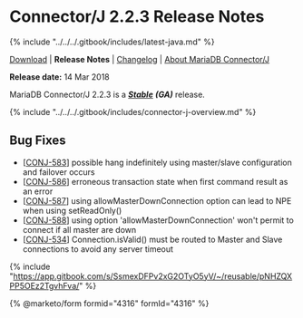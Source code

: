 # Connector/J 2.2.3 Release Notes

{% include "../../../.gitbook/includes/latest-java.md" %}

[Download](https://downloads.mariadb.org/connector-java/2.2.3/) | **Release Notes** | [Changelog](../changelogs/2.2/2.2.3.md) | [About MariaDB Connector/J](https://app.gitbook.com/s/CjGYMsT2MVP4nd3IyW2L/mariadb-connector-j/about-mariadb-connector-j)

**Release date:** 14 Mar 2018

MariaDB Connector/J 2.2.3 is a [_**Stable**_](../../../community-server/about/release-criteria.md) _**(GA)**_ release.

{% include "../../../.gitbook/includes/connector-j-overview.md" %}

## Bug Fixes

* \[[CONJ-583](https://jira.mariadb.org/browse/CONJ-583)] possible hang indefinitely using master/slave configuration and failover occurs
* \[[CONJ-586](https://jira.mariadb.org/browse/CONJ-586)] erroneous transaction state when first command result as an error
* \[[CONJ-587](https://jira.mariadb.org/browse/CONJ-587)] using allowMasterDownConnection option can lead to NPE when using setReadOnly()
* \[[CONJ-588](https://jira.mariadb.org/browse/CONJ-588)] using option 'allowMasterDownConnection' won't permit to connect if all master are down
* \[[CONJ-534](https://jira.mariadb.org/browse/CONJ-534)] Connection.isValid() must be routed to Master and Slave connections to avoid any server timeout

{% include "https://app.gitbook.com/s/SsmexDFPv2xG2OTyO5yV/~/reusable/pNHZQXPP5OEz2TgvhFva/" %}

{% @marketo/form formid="4316" formId="4316" %}

